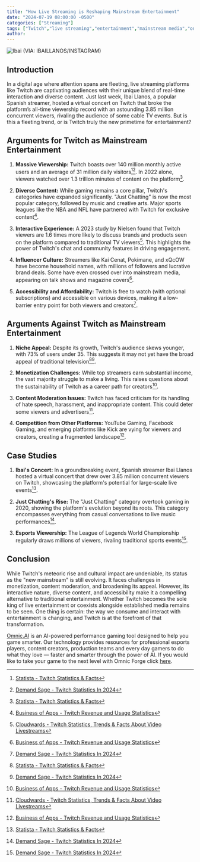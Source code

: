 ```yaml
---
title: "How Live Streaming is Reshaping Mainstream Entertainment"
date: "2024-07-19 08:00:00 -0500"
categories: ["Streaming"]
tags: ["Twitch","live streaming","entertainment","mainstream media","online entertainment","streaming platforms","Twitch viewers","Twitch streamers","live streaming trends","future of entertainment"]
author:
---
```


![Ibai](/2024-07-19-How-Live-Streaming-is-Reshaping-Entertainment.png)
(VIA: IBAILLANOS/INSTAGRAM)

## Introduction

In a digital age where attention spans are fleeting, live streaming platforms like Twitch are captivating audiences with their unique blend of real-time interaction and diverse content. Just last week, Ibai Llanos, a popular Spanish streamer, hosted a virtual concert on Twitch that broke the platform’s all-time viewership record with an astounding 3.85 million concurrent viewers, rivaling the audience of some cable TV events. But is this a fleeting trend, or is Twitch truly the new primetime for entertainment?

## Arguments for Twitch as Mainstream Entertainment

1. **Massive Viewership:** Twitch boasts over 140 million monthly active users and an average of 31 million daily visitors[^9][^11]. In 2022 alone, viewers watched over 1.3 trillion minutes of content on the platform[^9].

2. **Diverse Content:** While gaming remains a core pillar, Twitch's categories have expanded significantly. "Just Chatting" is now the most popular category, followed by music and creative arts. Major sports leagues like the NBA and NFL have partnered with Twitch for exclusive content[^10].

3. **Interactive Experience:** A 2023 study by Nielsen found that Twitch viewers are 1.6 times more likely to discuss brands and products seen on the platform compared to traditional TV viewers[^8]. This highlights the power of Twitch's chat and community features in driving engagement.

4. **Influencer Culture:** Streamers like Kai Cenat, Pokimane, and xQcOW have become household names, with millions of followers and lucrative brand deals. Some have even crossed over into mainstream media, appearing on talk shows and magazine covers[^10].

5. **Accessibility and Affordability:** Twitch is free to watch (with optional subscriptions) and accessible on various devices, making it a low-barrier entry point for both viewers and creators[^11].

## Arguments Against Twitch as Mainstream Entertainment

1. **Niche Appeal:** Despite its growth, Twitch's audience skews younger, with 73% of users under 35. This suggests it may not yet have the broad appeal of traditional television[^9][^11].

2. **Monetization Challenges:** While top streamers earn substantial income, the vast majority struggle to make a living. This raises questions about the sustainability of Twitch as a career path for creators[^10].

3. **Content Moderation Issues:** Twitch has faced criticism for its handling of hate speech, harassment, and inappropriate content. This could deter some viewers and advertisers[^8].

4. **Competition from Other Platforms:** YouTube Gaming, Facebook Gaming, and emerging platforms like Kick are vying for viewers and creators, creating a fragmented landscape[^10].

## Case Studies

1. **Ibai's Concert:** In a groundbreaking event, Spanish streamer Ibai Llanos hosted a virtual concert that drew over 3.85 million concurrent viewers on Twitch, showcasing the platform's potential for large-scale live events[^9].

2. **Just Chatting's Rise:** The "Just Chatting" category overtook gaming in 2020, showing the platform's evolution beyond its roots. This category encompasses everything from casual conversations to live music performances[^11].

3. **Esports Viewership:** The League of Legends World Championship regularly draws millions of viewers, rivaling traditional sports events[^11].

## Conclusion

While Twitch's meteoric rise and cultural impact are undeniable, its status as the "new mainstream" is still evolving. It faces challenges in monetization, content moderation, and broadening its appeal. However, its interactive nature, diverse content, and accessibility make it a compelling alternative to traditional entertainment. Whether Twitch becomes the sole king of live entertainment or coexists alongside established media remains to be seen. One thing is certain: the way we consume and interact with entertainment is changing, and Twitch is at the forefront of that transformation.

[Omnic.AI](https://www.omnic.ai/) is an AI-powered performance gaming tool designed to help you game smarter. Our technology provides resources for professional esports players, content creators, production teams and every day gamers to do what they love — faster and smarter through the power of AI. If you would like to take your game to the next level with Omnic Forge click [here](https://forge.omnic.ai/).

[^8]: [Cloudwards - Twitch Statistics, Trends & Facts About Video Livestreams](https://www.cloudwards.net)
[^9]: [Statista - Twitch Statistics & Facts](https://www.statista.com)
[^10]: [Business of Apps - Twitch Revenue and Usage Statistics](https://www.businessofapps.com)
[^11]: [Demand Sage - Twitch Statistics In 2024](https://www.demandsage.com)


